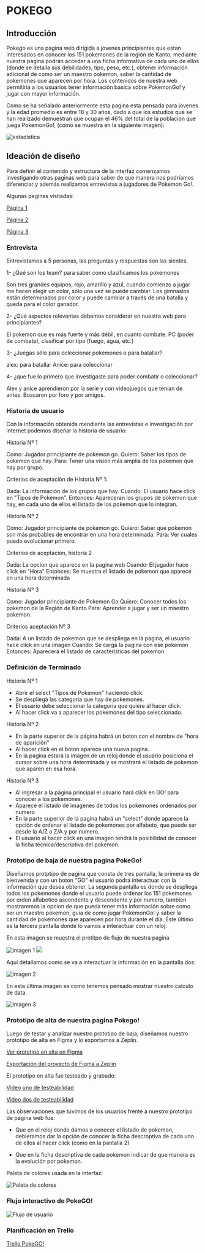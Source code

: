 
# POKEGO

## **Introducción**

Pokego es una pagina web dirigida a jovenes principiantes que estan interesados en conocer los 151 pokemones de la región de Kanto, mediante nuestra pagina podrán acceder a una ficha informativa de cada uno de ellos (donde se detalla sus debilidades, tipo, peso, etc.), obtener información adicional de como ser un maestro pokemon, saber la cantidad de pokemones que aparecen por hora. Los contenidos de nuestra web permitiriá a los usuarios tener información basica sobre PokemonGo! y jugar con mayor información.

Como se ha señalado anteriormente esta pagina esta pensada para jovenes y la edad promedio es entre 18 y 30 años, dado a que los estudios que se han realizado demuestran que ocupan el 46% del total de la poblacion que juega PokemonGo!, (como se muestra en la siguiente imagen):



![estadistica](https://media.redadn.es/imagenes/pokemon-go-android_291424.jpg)




## **Ideación de diseño**

Para definir el contenido y estructura de la interfaz comenzamos investigando otras paginas web para saber de que manera nos podríamos diferenciar y además realizamos entrevistas a jugadores de Pokemon Go!.

Algunas paginas visitadas:

[Página 1](https://db.pokemongohub.net/pokemon-list/type-ground)

[Página 2](https://es.wikihow.com/jugar-Pok%C3%A9mon-GO)

[Página 3](http://es.pokemon.wikia.com/wiki/Tipo_planta)

### **Entrevista**  

Entrevistamos a 5 personas, las preguntas y respuestas son las sientes.

1- ¿Qué son los team? para saber como clasificamos los pokemones

Son tres grandes equipos, rojo, amarillo y azul, cuando comienzo a jugar me hacen elegir un color, solo una vez se puede cambiar. Los gimnasios están determinados por color y puede cambiar a través de una batalla y queda para el color ganador.

2- ¿Qué aspectos relevantes debemos considerar en nuestra web para principiantes?

El pokemon que es más fuerte y más débil, en cuanto combate. PC (poder de combate), clasificar por tipo (fuego, agua, etc.)

3- ¿Juegas sólo para coleccionar pokemones o para batallar?

alex: para batallar
Anice: para coleccionar

4- ¿que fue lo primero que investigaste para poder combatir o coleccionar?

Alex y anice aprendieron por la serie y con videojuegos que tenían de antes. Buscaron por foro y por amigos.


### **Historia de usuario**

Con la información obtenida mendiante las entrevistas e investigación por internet podemos diseñar la historia de usuario:

Historia Nº 1

Como: Jugador principiante de pokemon go.
Quiero: Saber los tipos de pokemon que hay.
Para: Tener una visión más amplia de los pokemon que hay por grupo.

Criterios de aceptación de Historia Nº 1:

Dada: La información de los grupos que hay.
Cuando: El usuario hace click en "Tipos de Pokemon".
Entonces: Apareceran los grupos de pokemon que hay, en cada uno de ellos el listado de los pokemon que lo integran.

Historia Nº 2

Como: Jugador principiante de pokemon go.
Quiero: Saber que pokemon son más probables de encontrar en una hora determinada.
Para: Ver cuales puedo evolucionar primero.

Criterios de aceptación, historia 2

Dada: La opcion que aparece en la pagina web
Cuando: El jugador hace click en "Hora"
Entonces: Se muestra el listado de pokemon que aparece en una hora determinada

Historia Nº 3

Como: Jugador principiante de Pokemon Go
Quiero: Conocer todos los pokemon de la Región de Kanto
Para: Aprender a jugar y ser un maestro pokemon.

Criterios aceptación Nº 3

Dada: A un listado de pokemon que se despliega en la pagina, el usuario hace click en una imagen
Cuando: Se carga la pagina con ese pokemon
Entonces: Aparecerá el listado de características del pokemon.

### **Definición de Terminado**

Historia Nº 1

* Abrir el select "Tipos de Pokemon" haciendo click.
* Se despliega las categoria que hay de pokemones.
* El usuario debe seleccionar la categoria que quiere al hacer click.
* Al hacer click va a aparecer los pokemones del tipo seleccionado.

Historia Nº 2

* En la parte superior de la página habrá un boton con el nombre de "hora de aparición"
* Al hacer click en el boton aparece una nueva pagina.
* En la pagina estará la imagen de un reloj donde el usuario posiciona el cursor sobre una hora determinada y se mostrará el listado de pokemon que aparen en esa hora.

Historia Nº 3

* Al ingresar a la página principal el usuario hará click en GO! para conocer a los pokemones.
* Aparece el listado de imagenes de todos los pokemones ordenados por numero
* En la parte superior de la pagina habrá un "select" donde aparece la opción de ordenar el listado de pokemones por alfabeto, que puede ser desde la A/Z o Z/A y por numero.
* El usuario al hacer click en una imagen tendrá la posibilidad de conocer la ficha técnica/descriptiva del pokemon.

### **Prototipo de baja de nuestra pagina PokeGo!**

Diseñamos protptipo de pagina que consta de tres pantalla, la primera es de bienvenida y con un boton "GO" el usuario podrá interactuar con la información que desea obtener. La segunda pantalla es donde se despliega todos los pokemones donde el usuario puede ordenar los 151 pokemones por orden alfabetico ascendente y descendente y por numero, tambien mostraremos la opcion de que pueda tener más información sobre como ser un maestro pokemon, guia de como jugar PokemonGo! y saber la cantidad de pokemones que aparecen por hora durante el día. Éste último es la tercera pantalla donde lo vamos a interactuar con un reloj.

En esta imagen se muestra el protitpo de flujo de nuestra pagina

![imagen 1](img/sketch1.png) 
<img src= "src/img/Sketch1" >

Aquí detallamos como se va a interactuar la información en la pantalla dos:

![imagen 2](img/sketch2.png)

En esta última imagen es como tenemos pensado mostrar nuestro calculo de data.

![imagen 3](img/sketch3.png)

### **Prototipo de alta de nuestra pagina Pokego!**

Luego de testar y analizar nuestro prototipo de baja, diseñamos nuestro prototipo de alta en Figma y lo exportamos a Zeplin.

[Ver prototipo en alta en Figma](https://www.figma.com/file/NZ8W3KBrc3oz3UcEUSb8PIuo/PokeGO?node-id=0%3A1)

[Exportación del proyecto de Figma a Zeplin](https://zpl.io/29oOzrw)

El prototipo en alta fue testeado y grabado:

[Video uno de testeabilidad](https://github.com/AnaGalvezSalas11/scl-2018-12-bc-core-data-lovers/blob/master/src/Videos%2C%20testeo%20de%20pagina%20en%20alta/Diego.mp4)

[Video dos de testeabilidad](https://github.com/AnaGalvezSalas11/scl-2018-12-bc-core-data-lovers/blob/master/src/Videos%2C%20testeo%20de%20pagina%20en%20alta/Nicolas.mp4)

Las observaciones que tuvimos de los usuarios frente a nuestro prototipo de pagina web fue:

* Que en el reloj donde damos a conocer el listado de pokemon, debieramos dar la opción de conocer la ficha descroptiva de cada uno de ellos al hacer click (como en la pantalla 2)

* Que en la ficha descriptiva de cada pokemon indicar de que manera es la evolución por pokemon.
 
Paleta de colores usada en la interfaz:

![Paleta de colores](img/paleta.png)


### **Flujo interactivo de PokeGO!**

![Flujo de usuario](img/Flujo_de_usuario.png)

### **Planificación en Trello**

[Trello PokeGO!](https://trello.com/b/J9VDuFEc/pokemon-go)








